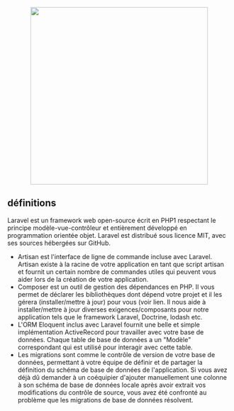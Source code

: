 <p align="center"><img src="https://raw.githubusercontent.com/laravel/art/master/logo-lockup/5%20SVG/2%20CMYK/1%20Full%20Color/laravel-logolockup-cmyk-red.svg" width="400"></p>

## définitions   




Laravel est un framework web open-source écrit en PHP1 respectant le principe modèle-vue-contrôleur et entièrement développé en programmation orientée objet. Laravel est distribué sous licence MIT, avec ses sources hébergées sur GitHub.

- Artisan est l'interface de ligne de commande incluse avec Laravel. Artisan existe à la racine de votre application en tant que script artisan et fournit un certain nombre de commandes utiles qui peuvent vous aider lors de la création de votre application. 
- Composer est un outil de gestion des dépendances en PHP. Il vous permet de déclarer les bibliothèques dont dépend votre projet et il les gérera (installer/mettre à jour) pour vous (voir lien. Il nous aide à installer/mettre à jour diverses exigences/composants pour notre application tels que le framework Laravel, Doctrine, lodash etc.
- L'ORM Eloquent inclus avec Laravel fournit une belle et simple implémentation ActiveRecord pour travailler avec votre base de données. Chaque table de base de données a un "Modèle" correspondant qui est utilisé pour interagir avec cette table.
- Les migrations sont comme le contrôle de version de votre base de données, permettant à votre équipe de définir et de partager la définition du schéma de base de données de l'application. Si vous avez déjà dû demander à un coéquipier d'ajouter manuellement une colonne à son schéma de base de données locale après avoir extrait vos modifications du contrôle de source, vous avez été confronté au problème que les migrations de base de données résolvent.